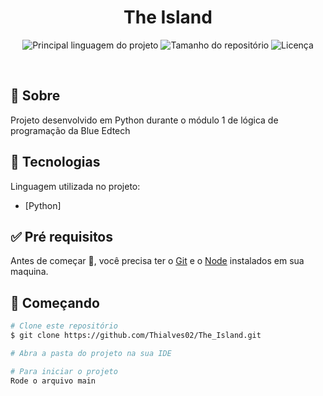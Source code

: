 
<h1 align="center">The Island</h1>

<p align="center">
  <img alt="Principal linguagem do projeto" src="https://img.shields.io/github/languages/top/Thialves02/The_Island?color=56BEB8">

  <img alt="Tamanho do repositório" src="https://img.shields.io/github/repo-size/Thialves02/The_Island?color=56BEB8">

  <img alt="Licença" src="https://img.shields.io/github/license/Thialves02/The_Island?color=56BEB8">
  
</p>

<br>

## :dart: Sobre

Projeto desenvolvido em Python durante o módulo 1 de lógica de programação da Blue Edtech

## :rocket: Tecnologias

Linguagem utilizada no projeto:

- [Python]

## :white_check_mark: Pré requisitos

Antes de começar :checkered_flag:, você precisa ter o [Git](https://git-scm.com) e o [Node](https://nodejs.org/en/) instalados em sua maquina.

## :checkered_flag: Começando

```bash
# Clone este repositório
$ git clone https://github.com/Thialves02/The_Island.git

# Abra a pasta do projeto na sua IDE

# Para iniciar o projeto
Rode o arquivo main
